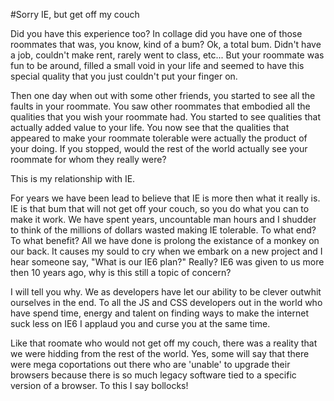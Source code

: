 #Sorry IE, but get off my couch

Did you have this experience too? In collage did you have one of those roommates that was, you know, kind of a bum? Ok, a total bum. Didn't have a job, couldn't make rent, rarely went to class, etc... But your roommate was fun to be around, filled a small void in your life and seemed to have this special quality that you just couldn't put your finger on. 

Then one day when out with some other friends, you started to see all the faults in your roommate. You saw other roommates that embodied all the qualities that you wish your roommate had. You started to see qualities that actually added value to your life. You now see that the qualities that appeared to make your roommate tolerable were actually the product of your doing. If you stopped, would the rest of the world actually see your roommate for whom they really were?

This is my relationship with IE. 

For years we have been lead to believe that IE is more then what it really is. IE is that bum that will not get off your couch, so you do what you can to make it work. We have spent years, uncountable man hours and I shudder to think of the millions of dollars wasted making IE tolerable. To what end? To what benefit? All we have done is prolong the existance of a monkey on our back. It causes my sould to cry when we embark on a new project and I hear someone say, "What is our IE6 plan?" Really? IE6 was given to us more then 10 years ago, why is this still a topic of concern?

I will tell you why. We as developers have let our ability to be clever outwhit ourselves in the end. To all the JS and CSS developers out in the world who have spend time, energy and talent on finding ways to make the internet suck less on IE6 I applaud you and curse you at the same time. 

Like that roomate who would not get off my couch, there was a reality that we were hidding from the rest of the world. Yes, some will say that there were mega coportations out there who are 'unable' to upgrade their browsers because there is so much legacy software tied to a specific version of a browser. To this I say bollocks! 

